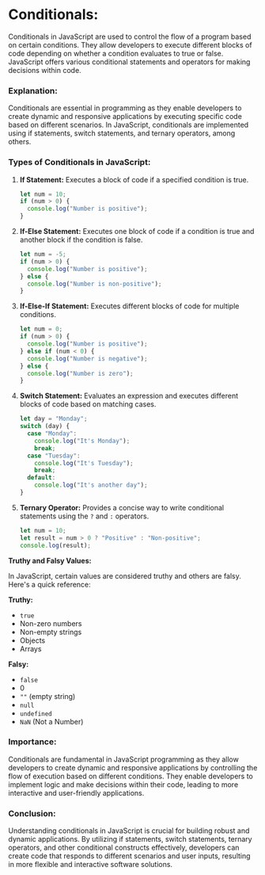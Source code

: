 # Conditionals:

Conditionals in JavaScript are used to control the flow of a program based on certain conditions. They allow developers to execute different blocks of code depending on whether a condition evaluates to true or false. JavaScript offers various conditional statements and operators for making decisions within code.

### Explanation:

Conditionals are essential in programming as they enable developers to create dynamic and responsive applications by executing specific code based on different scenarios. In JavaScript, conditionals are implemented using if statements, switch statements, and ternary operators, among others.

### Types of Conditionals in JavaScript:

1. **If Statement:** Executes a block of code if a specified condition is true.

   ```javascript
   let num = 10;
   if (num > 0) {
     console.log("Number is positive");
   }
   ```

2. **If-Else Statement:** Executes one block of code if a condition is true and another block if the condition is false.

   ```javascript
   let num = -5;
   if (num > 0) {
     console.log("Number is positive");
   } else {
     console.log("Number is non-positive");
   }
   ```

3. **If-Else-If Statement:** Executes different blocks of code for multiple conditions.

   ```javascript
   let num = 0;
   if (num > 0) {
     console.log("Number is positive");
   } else if (num < 0) {
     console.log("Number is negative");
   } else {
     console.log("Number is zero");
   }
   ```

4. **Switch Statement:** Evaluates an expression and executes different blocks of code based on matching cases.

   ```javascript
   let day = "Monday";
   switch (day) {
     case "Monday":
       console.log("It's Monday");
       break;
     case "Tuesday":
       console.log("It's Tuesday");
       break;
     default:
       console.log("It's another day");
   }
   ```

5. **Ternary Operator:** Provides a concise way to write conditional statements using the `?` and `:` operators.
   ```javascript
   let num = 10;
   let result = num > 0 ? "Positive" : "Non-positive";
   console.log(result);
   ```

**Truthy and Falsy Values:**

In JavaScript, certain values are considered truthy and others are falsy. Here's a quick reference:

**Truthy:**

- `true`
- Non-zero numbers
- Non-empty strings
- Objects
- Arrays

**Falsy:**

- `false`
- 0
- `""` (empty string)
- `null`
- `undefined`
- `NaN` (Not a Number)

### Importance:

Conditionals are fundamental in JavaScript programming as they allow developers to create dynamic and responsive applications by controlling the flow of execution based on different conditions. They enable developers to implement logic and make decisions within their code, leading to more interactive and user-friendly applications.

### Conclusion:

Understanding conditionals in JavaScript is crucial for building robust and dynamic applications. By utilizing if statements, switch statements, ternary operators, and other conditional constructs effectively, developers can create code that responds to different scenarios and user inputs, resulting in more flexible and interactive software solutions.
